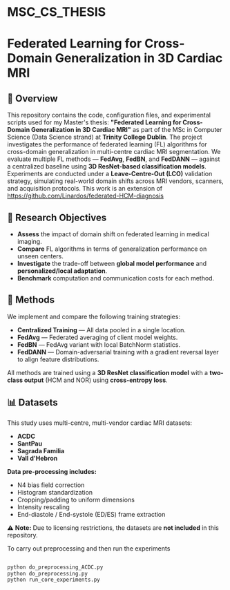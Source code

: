 # MSC_CS_THESIS
# Federated Learning for Cross-Domain Generalization in 3D Cardiac MRI

## 📖 Overview
This repository contains the code, configuration files, and experimental scripts used for my Master's thesis: **"Federated Learning for Cross-Domain Generalization in 3D Cardiac MRI"** as part of the MSc in Computer Science (Data Science strand) at **Trinity College Dublin**. The project investigates the performance of federated learning (FL) algorithms for cross-domain generalization in multi-centre cardiac MRI segmentation. We evaluate multiple FL methods — **FedAvg**, **FedBN**, and **FedDANN** — against a centralized baseline using **3D ResNet-based classification models**. Experiments are conducted under a **Leave-Centre-Out (LCO)** validation strategy, simulating real-world domain shifts across MRI vendors, scanners, and acquisition protocols. This work is an extension of https://github.com/Linardos/federated-HCM-diagnosis

## 🎯 Research Objectives
- **Assess** the impact of domain shift on federated learning in medical imaging.  
- **Compare** FL algorithms in terms of generalization performance on unseen centers.  
- **Investigate** the trade-off between **global model performance** and **personalized/local adaptation**.  
- **Benchmark** computation and communication costs for each method.  

## 🧩 Methods
We implement and compare the following training strategies:  
- **Centralized Training** — All data pooled in a single location.  
- **FedAvg** — Federated averaging of client model weights.  
- **FedBN** — FedAvg variant with local BatchNorm statistics.  
- **FedDANN** — Domain-adversarial training with a gradient reversal layer to align feature distributions.  

All methods are trained using a **3D ResNet classification model** with a **two-class output** (HCM and NOR) using **cross-entropy loss**.

## 📊 Datasets
This study uses multi-centre, multi-vendor cardiac MRI datasets:  
- **ACDC**  
- **SantPau** 
- **Sagrada Familia**  
- **Vall d'Hebron**  

**Data pre-processing includes:**  
- N4 bias field correction  
- Histogram standardization  
- Cropping/padding to uniform dimensions  
- Intensity rescaling  
- End-diastole / End-systole (ED/ES) frame extraction  

⚠ **Note:** Due to licensing restrictions, the datasets are **not included** in this repository.


To carry out preprocessing and then run the experiments
```bash

python do_preprocessing_ACDC.py
python do_preprocessing.py
python run_core_experiments.py
